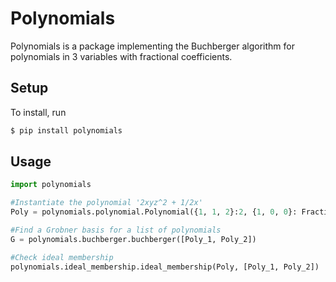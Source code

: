 # Polynomials

Polynomials is a package implementing the Buchberger algorithm for polynomials in 3 variables with fractional coefficients.


## Setup
To install, run 
```bash
$ pip install polynomials
```

## Usage
```python
import polynomials

#Instantiate the polynomial '2xyz^2 + 1/2x'
Poly = polynomials.polynomial.Polynomial({1, 1, 2}:2, {1, 0, 0}: Fraction(1, 2))

#Find a Grobner basis for a list of polynomials
G = polynomials.buchberger.buchberger([Poly_1, Poly_2])

#Check ideal membership 
polynomials.ideal_membership.ideal_membership(Poly, [Poly_1, Poly_2])
```